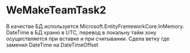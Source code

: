 # WeMakeTeamTask2
В качестве БД используется Microsoft.EntityFrameworkCore.InMemory.
DateTime в БД храню в UTC, перевод в локальну тайм зону осуществляется при вставке и при считывании.
Сдела ветку где заменил DateTime на DateTimeOffset

